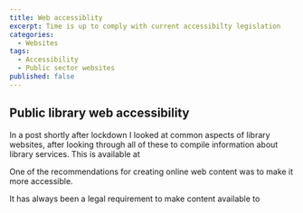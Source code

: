 ```yaml
---
title: Web accessiblity
excerpt: Time is up to comply with current accessibilty legislation
categories:
  - Websites
tags:
  - Accessibility
  - Public sector websites
published: false
---
```


## Public library web accessibility

In a post shortly after lockdown I looked at common aspects of library websites, after looking through all of these to compile information about library services. This is available at 

One of the recommendations for creating online web content was to make it more accessible.

It has always been a legal requirement to make content available to 
